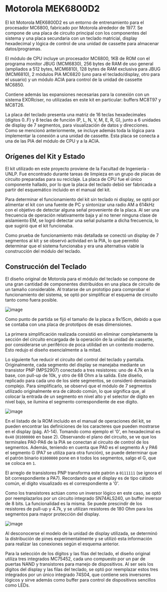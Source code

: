 # Motorola MEK6800D2
El kit Motorola MEK6800D2 es un entorno de entrenamiento para el procesador MC6800, fabricado por Motorola alrededor de 1977. Se compone de una placa de circuito principal con los componentes del sistema y una placa secundaria con un teclado matricial, display hexadecimal y lógica de control de una unidad de cassette para almacenar datos/programas.

El módulo de CPU incluye un procesador MC6800, 1KB de ROM con el programa monitor JBUG (MCM6830), 256 bytes de RAM de uso general (ampliados a 512 bytes, MCM6810), 128 bytes de RAM exclusiva para JBUG (MCM6810), 2 módulos PIA MC6820 (uno para el teclado/display, otro para el usuario) y un módulo ACIA para control de la unidad de cassette MC6850.

Contiene además las expansiones necesarias para la conexión con un sistema EXORciser, no utilizadas en este kit en particular: buffers MC8T97 y MC8T26.

La placa del teclado presenta una matriz de 16 teclas hexadecimales (dígitos 0..F) y 8 teclas de función (P, L, N, V, M, E, R, G), junto a 6 unidades de display de 7 segmentos, para visualización de datos y direcciones. Como se mencionó anteriormente, se incluye además toda la lógica para implementar la conexión a una unidad de cassette. Esta placa se conecta a una de las PIA del módulo de CPU y a la ACIA.

## Orígenes del Kit y Estado
El kit utilizado en este proyecto proviene de la Facultad de Ingeniería - UNLP. Fue encontrado durante tareas de limpieza en un grupo de placas de circuito preparadas para su reciclaje. La placa de CPU fue el único componente hallado, por lo que la placa del teclado debió ser fabricada a partir del esquemático incluido en el manual del kit.

Para determinar el funcionamiento del kit sin teclado ni display, se optó por alimentar el kit con una fuente de PC y sintonizar una radio AM a 614kHz con el objetivo de detectar alguna señal proveniente de la placa. Al ser una frecuencia de operación relativamente baja y al no tener ninguna clase de aislamiento EM, se logró detectar una señal pulsante a dicha frecuencia, lo que sugirió que el kit funcionaba.

Como prueba de funcionamiento más detallada se conectó un display de 7 segmentos al kit y se observó actividad en la PIA, lo que permitió determinar que el sistema funcionaba y era una alternativa viable la construcción del módulo del teclado.

## Construcción del Teclado

El diseño original de Motorola para el módulo del teclado se compone de una gran cantidad de componentes distribuidos en una placa de circuito de un tamaño considerable. Al tratarse de un prototipo para comprobar el funcionamiento del sistema, se optó por simplificar el esquema de circuito tanto como fuera posible.

![image](https://github.com/user-attachments/assets/54cdae67-999a-4485-b860-28ee41272afa)

Como punto de partida se fijó el tamaño de la placa a 9x15cm, debido a que se contaba con una placa de prototipos de esas dimensiones.

La primera simplificación realizada consistió en eliminar completamente la sección del circuito encargada de la operación de la unidad de cassette, por considerarse un periférico de poca utilidad en un contexto moderno. Esto redujo el diseño esencialmente a la mitad.

Lo siguiente fue reducir el circuito del control del teclado y pantalla. Originalmente, cada segmento del display se manejaba mediante un transistor PNP (MPS2907) conectado a tres resistores: uno de 4.7k en la base, con pull-up de 10k, y otro de 68 Ohm a la salida. Este diseño, replicado para cada uno de los siete segmentos, se consideró demasiado complejo. Para simplificarlo, se observó que el módulo de 7 segmentos utilizado originalmente era de cátodo común, lo que significa que, al colocar la entrada de un segmento en nivel alto y el selector de dígito en nivel bajo, se ilumina el segmento correspondiente de ese dígito.

![image](https://github.com/user-attachments/assets/406c6c79-e567-4944-a781-c2e0905fa1b6)

En el listado de la ROM incluido en el manual de operaciones del kit, se pueden encontrar las definiciones de los caracteres que pueden mostrarse en el display (pág. A1-14). Tomando como ejemplo el '0', en hexadecimal es `0x40` (`01000000` en base 2). Observando el plano del circuito, se ve que los terminales PA0-PA6 de la PIA se conectan al circuito de control de los segmentos. Además, teniendo en cuenta que PA0 es el segmento A y PA6 el segmento G (PA7 se utiliza para otra función), se puede determinar que el patrón binario `01000000` pone en `0` todos los segmentos, salgo el G, que se coloca en `1`.

El arreglo de transistores PNP transforma este patrón a `0111111` (se ignora el bit correspondiente a PA7). Recordando que el display es de tipo cátodo común, el dígito visualizado es el correspondiente a '0'.

Como los transistores actúan como un inversor lógico en este caso, se optó por reemplazarlos por un circuito integrado SN74ALS240, un buffer inversor de 8 bits. La funcionalidad es la misma. Se puede prescindir de los resistores de pull-up y 4.7k, y se utilizan resistores de 180 Ohm para los segmentos para mayor protección del display.

![image](https://github.com/user-attachments/assets/a270863f-bf83-47ff-970e-6dba3eb1105e)

Al desconocerse el modelo de la unidad de display utilizada, se determinó la distribución de pines experimentalmente y se utilizó esta información para realizar las conexiones según el esquema anterior.

Para la selección de los dígitos y las filas del teclado, el diseño original utiliza tres integrados MC75452, cada uno compuesto por un par de puertas NAND y transistores para manejo de dispositivos. Al ser seis los dígitos del display y las filas del teclado, se optó por reemplazar estos tres integrados por un único integrado 74S04, que contiene seis inversores lógicos y sirve además como buffer para control de dispositivos sencillos como LEDs.
